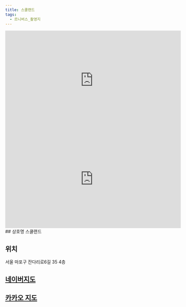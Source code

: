 ```yaml
---
title: 스쿨랜드
tags:
  - 르니버스_촬영지
---
```

<iframe width="560" height="315" src="https://www.youtube.com/embed/zqRwoeDSrEk?si=Y1Q9izujHrCp5ySL" title="YouTube video player" frameborder="0" allow="accelerometer; autoplay; clipboard-write; encrypted-media; gyroscope; picture-in-picture; web-share" referrerpolicy="strict-origin-when-cross-origin" allowfullscreen></iframe>
<iframe width="560" height="315" src="https://www.youtube.com/embed/AU8AGcuAucM?si=ioVgVtI2MPDgygRU" title="YouTube video player" frameborder="0" allow="accelerometer; autoplay; clipboard-write; encrypted-media; gyroscope; picture-in-picture; web-share" referrerpolicy="strict-origin-when-cross-origin" allowfullscreen></iframe>
## 상호명
스쿨랜드

## 위치
서울 마포구 잔다리로6길 35 4층

## [네이버지도](https://map.naver.com/p/entry/place/1601112450?placePath=%2Fhome)

## [카카오 지도](https://place.map.kakao.com/1085915213)